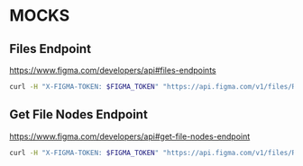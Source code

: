 # MOCKS

## Files Endpoint

https://www.figma.com/developers/api#files-endpoints

```sh
curl -H "X-FIGMA-TOKEN: $FIGMA_TOKEN" "https://api.figma.com/v1/files/RSzpKJcnb6uBRQ3rOfLIyUs5" > ./packages/core/src/lib/_mocks_/figma.files.json
```

## Get File Nodes Endpoint

https://www.figma.com/developers/api#get-file-nodes-endpoint

```sh
curl -H "X-FIGMA-TOKEN: $FIGMA_TOKEN" "https://api.figma.com/v1/files/RSzpKJcnb6uBRQ3rOfLIyUs5/nodes?ids=121:10,121:12,121:16,121:17,121:18,122:14,122:16,122:18,124:8,124:18,296:7,330:1,336:5,339:0,339:1,339:2,339:3,339:5,339:7,341:2,376:2,376:9,376:13,376:15,400:33,408:8,433:8,254:1,254:2,254:3" > ./packages/core/src/lib/_mocks_/figma.fileNodes.json
```
